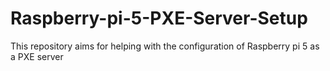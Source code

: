 # Raspberry-pi-5-PXE-Server-Setup
This repository aims for helping with the configuration of Raspberry pi 5 as a PXE server
